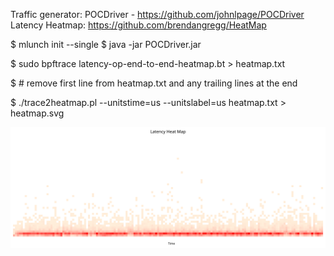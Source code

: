 Traffic generator: POCDriver - https://github.com/johnlpage/POCDriver
Latency Heatmap: https://github.com/brendangregg/HeatMap

$ mlunch init --single
$ java -jar POCDriver.jar

$ sudo bpftrace latency-op-end-to-end-heatmap.bt > heatmap.txt

$ # remove first line from heatmap.txt and any trailing lines at the end

$ ./trace2heatmap.pl --unitstime=us --unitslabel=us heatmap.txt > heatmap.svg

![sample-heatmap](sample-heatmap.svg "Sample output")
